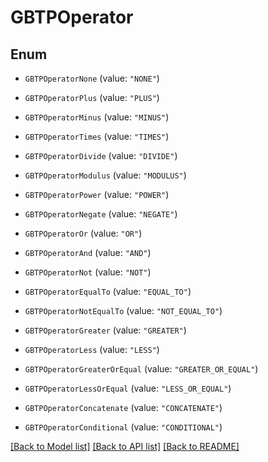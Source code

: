 # GBTPOperator

## Enum


* `GBTPOperatorNone` (value: `"NONE"`)

* `GBTPOperatorPlus` (value: `"PLUS"`)

* `GBTPOperatorMinus` (value: `"MINUS"`)

* `GBTPOperatorTimes` (value: `"TIMES"`)

* `GBTPOperatorDivide` (value: `"DIVIDE"`)

* `GBTPOperatorModulus` (value: `"MODULUS"`)

* `GBTPOperatorPower` (value: `"POWER"`)

* `GBTPOperatorNegate` (value: `"NEGATE"`)

* `GBTPOperatorOr` (value: `"OR"`)

* `GBTPOperatorAnd` (value: `"AND"`)

* `GBTPOperatorNot` (value: `"NOT"`)

* `GBTPOperatorEqualTo` (value: `"EQUAL_TO"`)

* `GBTPOperatorNotEqualTo` (value: `"NOT_EQUAL_TO"`)

* `GBTPOperatorGreater` (value: `"GREATER"`)

* `GBTPOperatorLess` (value: `"LESS"`)

* `GBTPOperatorGreaterOrEqual` (value: `"GREATER_OR_EQUAL"`)

* `GBTPOperatorLessOrEqual` (value: `"LESS_OR_EQUAL"`)

* `GBTPOperatorConcatenate` (value: `"CONCATENATE"`)

* `GBTPOperatorConditional` (value: `"CONDITIONAL"`)


[[Back to Model list]](../README.md#documentation-for-models) [[Back to API list]](../README.md#documentation-for-api-endpoints) [[Back to README]](../README.md)


